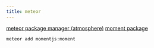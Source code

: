 ```yaml
---
title: meteor
---
```


[meteor package manager (atmosphere)](https://atmospherejs.com/)
[moment package](https://atmospherejs.com/momentjs/moment)

```
meteor add momentjs:moment
```
